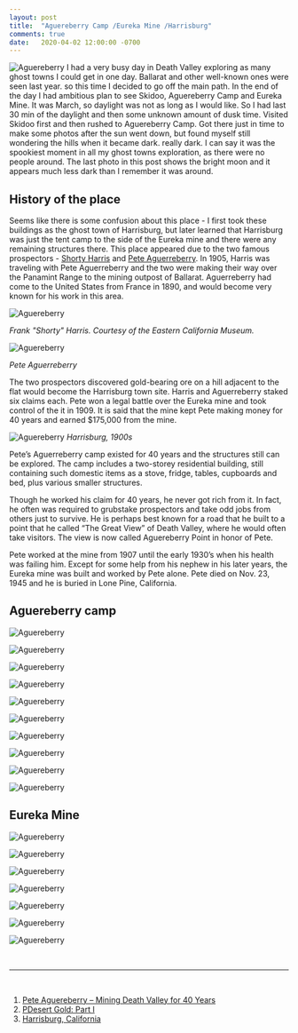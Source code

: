 ```yaml
---
layout: post
title:  "Aguereberry Camp /Eureka Mine /Harrisburg"
comments: true
date:   2020-04-02 12:00:00 -0700
---
```


![Aguereberry][aguereberry3]
I had a very busy day in Death Valley exploring as many ghost towns I could get in one day. Ballarat and other well-known ones were seen last year. so this time I decided to go off the main path. In the end of the day I had ambitious plan to see Skidoo, Aguereberry Camp and Eureka Mine. It was March, so daylight was not as long as I would like. So I had last 30 min of the daylight and then some unknown amount of dusk time. Visited Skidoo first and then rushed to Aguereberry Camp. Got there just in time to make some photos after the sun went down, but found myself still wondering the hills when  it became dark. really dark. I can say it was the spookiest moment in all my ghost towns exploration, as there were no people around. The last photo in this post shows the bright moon and it appears much less dark than I remember it was around.

<h2>History of the place</h2>

Seems like there is some confusion about this place - I first took these buildings as the ghost town of Harrisburg, but later learned that Harrisburg was just the tent camp to the side of the Eureka mine and there were any remaining structures there. This place appeared due to the two famous prospectors - [Shorty Harris](https://www.nps.gov/deva/learn/historyculture/shortharris.htm) and [Pete Aguerreberry](https://www.nps.gov/deva/learn/historyculture/pete-aguereberry.htm). In 1905, Harris was traveling with Pete Aguerreberry and the two were making their way over the Panamint Range to the mining outpost of Ballarat. Aguerreberry had come to the United States from France in 1890, and would become very known for his work in this area.


![Aguereberry][aguereberry21]

<i>Frank "Shorty" Harris. Courtesy of the Eastern California Museum.</i>

![Aguereberry][aguereberry20]

<i>Pete Aguerreberry</i>


The two prospectors discovered gold-bearing ore on a hill adjacent to the flat would become the Harrisburg town site. Harris and Aguerreberry staked six claims each. Pete won a legal battle over the Eureka mine and took control of the it in 1909. It is said that the mine kept Pete making money for 40 years and earned $175,000 from the mine. 


![Aguereberry][aguereberry22]
<i>Harrisburg, 1900s</i>

Pete’s Aguerreberry camp existed for 40 years and the structures still can be explored. The camp includes a two-storey residential building, still containing such domestic items as a stove, fridge, tables, cupboards and bed, plus various smaller structures. 

Though he worked his claim for 40 years, he never got rich from it. In fact, he often was required to grubstake prospectors and take odd jobs from others just to survive. He is perhaps best known for a road that he built to a point that he called “The Great View” of Death Valley, where he would often take visitors. The view is now called Aguereberry Point in honor of Pete.

Pete worked at the mine from 1907 until the early 1930’s when his health was failing him. Except for some help from his nephew in his later years, the Eureka mine was built and worked by Pete alone. Pete died on Nov. 23, 1945 and he is buried in Lone Pine, California.

<h2>Aguereberry camp</h2>

![Aguereberry][aguereberry10]

![Aguereberry][aguereberry11]

![Aguereberry][aguereberry12]

![Aguereberry][aguereberry13]

![Aguereberry][aguereberry14]

![Aguereberry][aguereberry15]

![Aguereberry][aguereberry16]

![Aguereberry][aguereberry17]

![Aguereberry][aguereberry18]

![Aguereberry][aguereberry19]

<h2>Eureka Mine</h2>

![Aguereberry][aguereberry1]

![Aguereberry][aguereberry2]

![Aguereberry][aguereberry4]

![Aguereberry][aguereberry5]

![Aguereberry][aguereberry6]

![Aguereberry][aguereberry7]

![Aguereberry][aguereberry8]



<br>

***

<br>

1. [Pete Aguereberry – Mining Death Valley for 40 Years](https://www.legendsofamerica.com/ca-peteaguereberry/)
2. [PDesert Gold: Part I ](https://www.kcet.org/shows/artbound/desert-gold-part-i)
3. [Harrisburg, California](https://westernmininghistory.com/towns/california/harrisburg_ca/)


[aguereberry1]: {{site.url}}/assets/img/04032020-Eureka/04032020-aguerreberry1.jpg "Aguerreberry"
[aguereberry2]: {{site.url}}/assets/img/04032020-Eureka/04032020-aguerreberry2.jpg "Aguerreberry"
[aguereberry3]: {{site.url}}/assets/img/04032020-Eureka/04032020-aguerreberry3.jpg "Aguerreberry"
[aguereberry4]: {{site.url}}/assets/img/04032020-Eureka/04032020-aguerreberry4.jpg "Aguerreberry"
[aguereberry5]: {{site.url}}/assets/img/04032020-Eureka/04032020-aguerreberry5.jpg "Aguerreberry"
[aguereberry6]: {{site.url}}/assets/img/04032020-Eureka/04032020-aguerreberry6.jpg "Aguerreberry"
[aguereberry7]: {{site.url}}/assets/img/04032020-Eureka/04032020-aguerreberry7.jpg "Aguerreberry"
[aguereberry8]: {{site.url}}/assets/img/04032020-Eureka/04032020-aguerreberry8.jpg "Aguerreberry"
[aguereberry9]: {{site.url}}/assets/img/04032020-Eureka/04032020-aguerreberry9.jpg "Aguerreberry"
[aguereberry10]: {{site.url}}/assets/img/04032020-Eureka/04032020-aguerreberry10.jpg "Aguerreberry"
[aguereberry11]: {{site.url}}/assets/img/04032020-Eureka/04032020-aguerreberry11.jpg "Aguerreberry"
[aguereberry12]: {{site.url}}/assets/img/04032020-Eureka/04032020-aguerreberry12.jpg "Aguerreberry"
[aguereberry13]: {{site.url}}/assets/img/04032020-Eureka/04032020-aguerreberry13.jpg "Aguerreberry"
[aguereberry14]: {{site.url}}/assets/img/04032020-Eureka/04032020-aguerreberry14.jpg "Aguerreberry"
[aguereberry15]: {{site.url}}/assets/img/04032020-Eureka/04032020-aguerreberry15.jpg "Aguerreberry"
[aguereberry16]: {{site.url}}/assets/img/04032020-Eureka/04032020-aguerreberry16.jpg "Aguerreberry"
[aguereberry17]: {{site.url}}/assets/img/04032020-Eureka/04032020-aguerreberry17.jpg "Aguerreberry"
[aguereberry18]: {{site.url}}/assets/img/04032020-Eureka/04032020-aguerreberry18.jpg "Aguerreberry"
[aguereberry19]: {{site.url}}/assets/img/04032020-Eureka/04032020-aguerreberry19.jpg "Aguerreberry"
[aguereberry20]: {{site.url}}/assets/img/04032020-Eureka/04032020-aguerreberry20.jpg "Aguerreberry"
[aguereberry21]: {{site.url}}/assets/img/04032020-Eureka/04032020-aguerreberry21.jpg "Aguerreberry"
[aguereberry22]: {{site.url}}/assets/img/04032020-Eureka/04032020-aguerreberry22.jpg "Aguerreberry"
